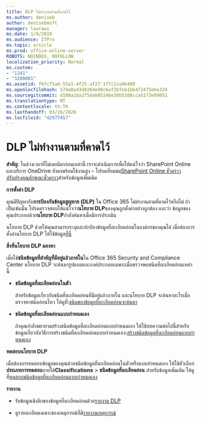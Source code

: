 ```yaml
---
title: DLP ไม่ทํางานตามที่คาดไว้
ms.author: deniseb
author: denisebmsft
manager: laurawi
ms.date: 1/9/2019
ms.audience: ITPro
ms.topic: article
ms.prod: office-online-server
ROBOTS: NOINDEX, NOFOLLOW
localization_priority: Normal
ms.custom:
- "1241"
- "3200001"
ms.assetid: f6fcf5ad-55a1-4f25-af27-1f7c1ce06409
ms.openlocfilehash: 574a8a43d8264e98c6af2bfeb1bb472475e6e334
ms.sourcegitcommit: d108a2da2f5dab05246e30b5108cca5173e09051
ms.translationtype: MT
ms.contentlocale: th-TH
ms.lasthandoff: 03/26/2020
ms.locfileid: "42977457"
---
```

# <a name="dlp-not-working-as-expected"></a>DLP ไม่ทํางานตามที่คาดไว้

**สําคัญ**: ในช่วงเวลาที่ไม่เคยมีมาก่อนเหล่านี้ เราจะดําเนินการเพื่อให้แน่ใจว่า SharePoint Online และบริการ OneDrive ยังคงพร้อมใช้งานสูง – โปรดเยี่ยมชม[SharePoint Online ชั่วคราวปรับปรุงคุณลักษณะชั่วคราว](https://aka.ms/ODSPAdjustments)สําหรับข้อมูลเพิ่มเติม

 **การตั้งค่า DLP**

คุณมีปัญหากับ**การป้องกันข้อมูลสูญหาย (DLP)** ใน Office 365 ไม่ทํางานตามที่คาดไว้หรือไม่ ถ้าเป็นเช่นนั้น โปรดตรวจสอบให้แน่ใจว่า**นโยบาย DLP**ของคุณถูกตั้งค่าอย่างถูกต้อง และว่า ข้อมูลของคุณประกอบด้วย**นโยบาย DLP**กําลังค้นหาเมื่อมีการประเมิน
  
นโยบาย DLP ช่วยให้คุณสามารถระบุและปกป้องข้อมูลที่ละเอียดอ่อนในองค์กรของคุณได้ เมื่อต้องการตั้งค่านโยบาย DLP ให้ใช้ข้อมูล[ที่นี่](https://docs.microsoft.com/office365/securitycompliance/prevent-data-loss#set-up-dlp)
  
 **สิ่งที่นโยบาย DLP มองหา**
  
เมื่อใช้**ชนิดข้อมูลที่สําคัญที่มีอยู่แล้วภายใน**ใน Office 365 Security and Compliance Center นโยบาย DLP จะค้นหารูปแบบและองค์ประกอบเฉพาะเมื่อตรวจพบชนิดที่ละเอียดอ่อนเหล่านี้
  
- **ชนิดข้อมูลที่ละเอียดอ่อนในตัว**

    สําหรับข้อมูลเกี่ยวกับชนิดที่ละเอียดอ่อนที่มีอยู่แล้วภายใน และนโยบาย DLP จะค้นหาอะไรเมื่อตรวจหาชนิดอ่อนไหว ให้ดูที่:[ชนิดของข้อมูลที่ละเอียดอ่อนจะค้นหา](https://docs.microsoft.com/office365/securitycompliance/what-the-sensitive-information-types-look-for)

- **ชนิดข้อมูลที่ละเอียดอ่อนแบบกําหนดเอง**

    ถ้าคุณกําลังพยายามสร้างชนิดข้อมูลที่ละเอียดอ่อนแบบกําหนดเอง ให้ใช้บทความต่อไปนี้สําหรับข้อมูลเกี่ยวกับวิธีการสร้างชนิดที่ละเอียดอ่อนแบบกําหนดเอง:[สร้างชนิดข้อมูลที่ละเอียดอ่อนแบบกําหนดเอง](https://docs.microsoft.com/office365/securitycompliance/create-a-custom-sensitive-information-type)

**ทดสอบนโยบาย DLP**

เมื่อต้องการทดสอบข้อมูลของคุณด้วยชนิดข้อมูลที่ละเอียดอ่อนในตัวหรือแบบกําหนดเอง ให้ใช้ตัวเลือก**ประเภทการทดสอบ**ภายใต้**Classifications** > **ชนิดข้อมูลที่ละเอียดอ่อน** สําหรับข้อมูลเพิ่มเติม ให้ดูที่[ทดสอบชนิดข้อมูลที่ละเอียดอ่อนแบบกําหนดเอง](https://docs.microsoft.com/office365/securitycompliance/create-a-custom-sensitive-information-type#test-custom-sensitive-information-types-in-the-security--compliance-center)

 **รายงาน**
  
- รับข้อมูลเชิงลึกของข้อมูลที่ละเอียดอ่อนด้วย[รายงาน DLP](https://docs.microsoft.com/office365/securitycompliance/data-loss-prevention-policies#dlp-reports)

- ดูรายละเอียดเฉพาะของเหตุการณ์ที่มี[รายงานเหตุการณ์](https://docs.microsoft.com/office365/securitycompliance/data-loss-prevention-policies#incident-reports)
